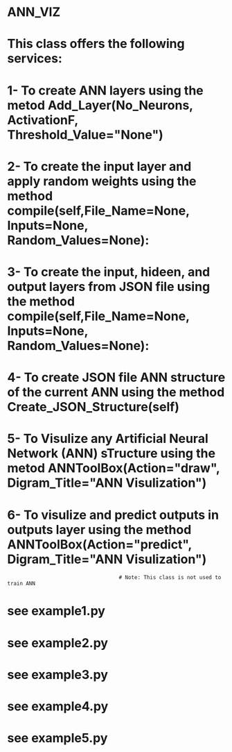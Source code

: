 # ANN_VIZ
# This class offers the following services:
# 1- To create ANN layers using the metod Add_Layer(No_Neurons, ActivationF, Threshold_Value="None")
# 2- To create the input layer and apply random weights using the method compile(self,File_Name=None, Inputs=None, Random_Values=None):
# 3- To create the input, hideen, and output layers from JSON file using the method compile(self,File_Name=None, Inputs=None, Random_Values=None):
# 4- To create JSON file ANN structure of the current ANN using the method Create_JSON_Structure(self)
# 5- To Visulize any Artificial Neural Network (ANN) sTructure using the metod ANNToolBox(Action="draw", Digram_Title="ANN Visulization")
# 6- To visulize and predict outputs in outputs layer using the method ANNToolBox(Action="predict", Digram_Title="ANN Visulization")
                                        # Note: This class is not used to train ANN  
# see example1.py
# see example2.py
# see example3.py
# see example4.py
# see example5.py
